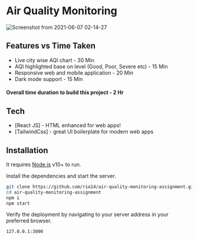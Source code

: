 # Air Quality Monitoring

![Screenshot from 2021-06-07 02-14-27](https://user-images.githubusercontent.com/20131952/120939540-23570900-c736-11eb-920a-263c27eb8eaa.png)



## Features vs Time Taken
- Live city wise AQI chart - 30 Min
- AQI highlighted base on level (Good, Poor, Severe etc) - 15 Min
- Responsive web and mobile application - 20 Min
- Dark mode support - 15 Min
#### Overall time duration to build this project - 2 Hr

## Tech
- [React JS] - HTML enhanced for web apps!
- [TailwindCss] - great UI boilerplate for modern web apps

## Installation

It requires [Node.js](https://nodejs.org/) v10+ to run.

Install the dependencies and start the server.

```sh
git clone https://github.com/rio14/air-quality-monitoring-assignment.git
cd air-quality-monitoring-assignment
npm i
npm start
```
Verify the deployment by navigating to your server address in
your preferred browser.

```sh
127.0.0.1:3000
```
